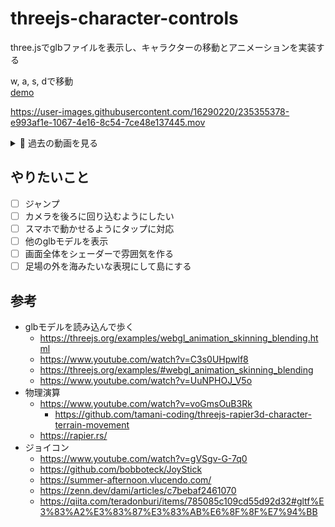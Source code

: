 # threejs-character-controls
three.jsでglbファイルを表示し、キャラクターの移動とアニメーションを実装する

w, a, s, dで移動  
[demo](https://yuki-sakaguchi.github.io/threejs-character-controls/dist/index.html)

https://user-images.githubusercontent.com/16290220/235355378-e993af1e-1067-4e16-8c54-7ce48e137445.mov

<details>
  <summary>🎥 過去の動画を見る</summary>
  <div>
    <video src="https://user-images.githubusercontent.com/16290220/235338117-dcdbd7a8-f347-4a32-baf0-d7a6df942c35.mov" />
  </div>
</details>

## やりたいこと
- [ ] ジャンプ
- [ ] カメラを後ろに回り込むようにしたい
- [ ] スマホで動かせるようにタップに対応
- [ ] 他のglbモデルを表示
- [ ] 画面全体をシェーダーで雰囲気を作る
- [ ] 足場の外を海みたいな表現にして島にする

## 参考
* glbモデルを読み込んで歩く
  * https://threejs.org/examples/webgl_animation_skinning_blending.html
  * https://www.youtube.com/watch?v=C3s0UHpwlf8
  * https://threejs.org/examples/#webgl_animation_skinning_blending
  * https://www.youtube.com/watch?v=UuNPHOJ_V5o
* 物理演算
  * https://www.youtube.com/watch?v=voGmsOuB3Rk
    * https://github.com/tamani-coding/threejs-rapier3d-character-terrain-movement
  * https://rapier.rs/
* ジョイコン
  * https://www.youtube.com/watch?v=gVSgv-G-7q0
  * https://github.com/bobboteck/JoyStick
  * https://summer-afternoon.vlucendo.com/
  * https://zenn.dev/dami/articles/c7bebaf2461070
  * https://qiita.com/teradonburi/items/785085c109cd55d92d32#gltf%E3%83%A2%E3%83%87%E3%83%AB%E6%8F%8F%E7%94%BB
